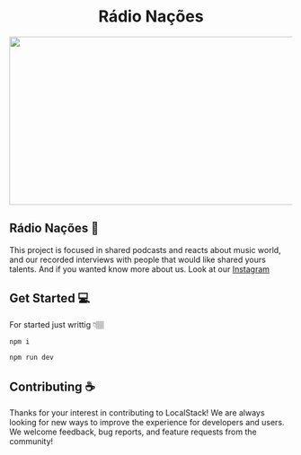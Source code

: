 <h1 align="center">Rádio Nações</h1> 
<div align="center">
<img src="https://user-images.githubusercontent.com/67726097/187049489-ced0bd12-051c-41c6-b985-09c607b2e956.png" height="300px" width="550px">
</div>

<h2>Rádio Nações 🎇</h2>
<p>This project is focused in shared podcasts and reacts about music world, and our recorded interviews with people that would like shared yours talents. And if you wanted know more about us. Look at our <a href= "https://www.instagram.com/radionacoes.20/" underline >Instagram</a></p>


<h2>Get Started 💻</h2>
  
<p>For started just writtig 👇🏽</p> 

~~~javascript
npm i
~~~
~~~javascript
npm run dev
~~~

<h2>Contributing ☕</h2>
 <p>Thanks for your interest in contributing to LocalStack! We are always looking for new ways to improve the experience for developers and users. We welcome feedback, bug reports, and feature requests from the community!</p>
